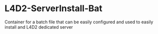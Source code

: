 # L4D2-ServerInstall-Bat
Container for a batch file that can be easily configured and used to easily install and L4D2 dedicated server

